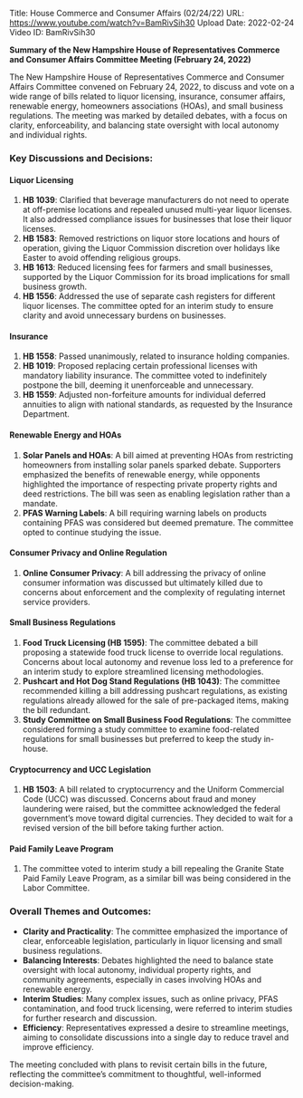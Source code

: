 Title: House Commerce and Consumer Affairs (02/24/22)
URL: https://www.youtube.com/watch?v=BamRivSih30
Upload Date: 2022-02-24
Video ID: BamRivSih30

**Summary of the New Hampshire House of Representatives Commerce and Consumer Affairs Committee Meeting (February 24, 2022)**

The New Hampshire House of Representatives Commerce and Consumer Affairs Committee convened on February 24, 2022, to discuss and vote on a wide range of bills related to liquor licensing, insurance, consumer affairs, renewable energy, homeowners associations (HOAs), and small business regulations. The meeting was marked by detailed debates, with a focus on clarity, enforceability, and balancing state oversight with local autonomy and individual rights.

### **Key Discussions and Decisions:**

#### **Liquor Licensing**
1. **HB 1039**: Clarified that beverage manufacturers do not need to operate at off-premise locations and repealed unused multi-year liquor licenses. It also addressed compliance issues for businesses that lose their liquor licenses.
2. **HB 1583**: Removed restrictions on liquor store locations and hours of operation, giving the Liquor Commission discretion over holidays like Easter to avoid offending religious groups.
3. **HB 1613**: Reduced licensing fees for farmers and small businesses, supported by the Liquor Commission for its broad implications for small business growth.
4. **HB 1556**: Addressed the use of separate cash registers for different liquor licenses. The committee opted for an interim study to ensure clarity and avoid unnecessary burdens on businesses.

#### **Insurance**
1. **HB 1558**: Passed unanimously, related to insurance holding companies.
2. **HB 1019**: Proposed replacing certain professional licenses with mandatory liability insurance. The committee voted to indefinitely postpone the bill, deeming it unenforceable and unnecessary.
3. **HB 1559**: Adjusted non-forfeiture amounts for individual deferred annuities to align with national standards, as requested by the Insurance Department.

#### **Renewable Energy and HOAs**
1. **Solar Panels and HOAs**: A bill aimed at preventing HOAs from restricting homeowners from installing solar panels sparked debate. Supporters emphasized the benefits of renewable energy, while opponents highlighted the importance of respecting private property rights and deed restrictions. The bill was seen as enabling legislation rather than a mandate.
2. **PFAS Warning Labels**: A bill requiring warning labels on products containing PFAS was considered but deemed premature. The committee opted to continue studying the issue.

#### **Consumer Privacy and Online Regulation**
1. **Online Consumer Privacy**: A bill addressing the privacy of online consumer information was discussed but ultimately killed due to concerns about enforcement and the complexity of regulating internet service providers.

#### **Small Business Regulations**
1. **Food Truck Licensing (HB 1595)**: The committee debated a bill proposing a statewide food truck license to override local regulations. Concerns about local autonomy and revenue loss led to a preference for an interim study to explore streamlined licensing methodologies.
2. **Pushcart and Hot Dog Stand Regulations (HB 1043)**: The committee recommended killing a bill addressing pushcart regulations, as existing regulations already allowed for the sale of pre-packaged items, making the bill redundant.
3. **Study Committee on Small Business Food Regulations**: The committee considered forming a study committee to examine food-related regulations for small businesses but preferred to keep the study in-house.

#### **Cryptocurrency and UCC Legislation**
1. **HB 1503**: A bill related to cryptocurrency and the Uniform Commercial Code (UCC) was discussed. Concerns about fraud and money laundering were raised, but the committee acknowledged the federal government’s move toward digital currencies. They decided to wait for a revised version of the bill before taking further action.

#### **Paid Family Leave Program**
1. The committee voted to interim study a bill repealing the Granite State Paid Family Leave Program, as a similar bill was being considered in the Labor Committee.

### **Overall Themes and Outcomes:**
- **Clarity and Practicality**: The committee emphasized the importance of clear, enforceable legislation, particularly in liquor licensing and small business regulations.
- **Balancing Interests**: Debates highlighted the need to balance state oversight with local autonomy, individual property rights, and community agreements, especially in cases involving HOAs and renewable energy.
- **Interim Studies**: Many complex issues, such as online privacy, PFAS contamination, and food truck licensing, were referred to interim studies for further research and discussion.
- **Efficiency**: Representatives expressed a desire to streamline meetings, aiming to consolidate discussions into a single day to reduce travel and improve efficiency.

The meeting concluded with plans to revisit certain bills in the future, reflecting the committee’s commitment to thoughtful, well-informed decision-making.